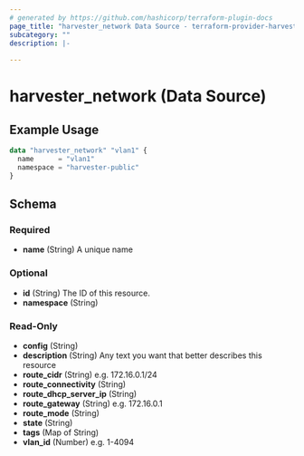 ```yaml
---
# generated by https://github.com/hashicorp/terraform-plugin-docs
page_title: "harvester_network Data Source - terraform-provider-harvester"
subcategory: ""
description: |-
  
---
```


# harvester_network (Data Source)



## Example Usage

```terraform
data "harvester_network" "vlan1" {
  name      = "vlan1"
  namespace = "harvester-public"
}
```

<!-- schema generated by tfplugindocs -->
## Schema

### Required

- **name** (String) A unique name

### Optional

- **id** (String) The ID of this resource.
- **namespace** (String)

### Read-Only

- **config** (String)
- **description** (String) Any text you want that better describes this resource
- **route_cidr** (String) e.g. 172.16.0.1/24
- **route_connectivity** (String)
- **route_dhcp_server_ip** (String)
- **route_gateway** (String) e.g. 172.16.0.1
- **route_mode** (String)
- **state** (String)
- **tags** (Map of String)
- **vlan_id** (Number) e.g. 1-4094



